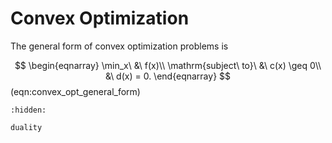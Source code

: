 # Convex Optimization

The general form of convex optimization problems is

$$
    \begin{eqnarray}
    \min_x\ &\ f(x)\\
    \mathrm{subject\ to}\ &\ c(x) \geq 0\\
                          &\ d(x) = 0.
    \end{eqnarray}
$$(eqn:convex_opt_general_form)


```{toctree}
:hidden:

duality
```